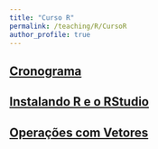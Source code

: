 ```yaml
---
title: "Curso R"
permalink: /teaching/R/CursoR
author_profile: true
---
```


## <b>[Cronograma](http://fjnovais.github.io/teaching/R/Cronograma)</b>


## <b>[Instalando R e o RStudio](http://fjnovais.github.io/teaching/R/INSTALAR/instalacao.html)</b>


## <b>[Operações com Vetores](http://fjnovais.github.io/teaching/R/VETOR/Aula1.html)</b>
